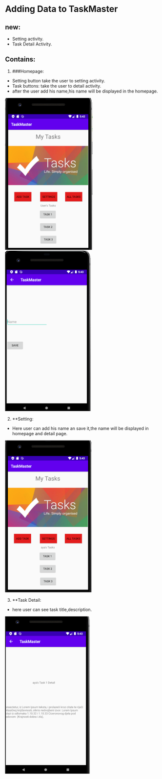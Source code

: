 # Adding Data to TaskMaster

## new:
- Setting activity.
- Task Detail Activity.

## Contains:

1. ###Homepage:
- Setting button take the user to setting activity.
- Task buttons: take the user to detail activity.
- after the user add his name,his name will be displayed in the homepage.

![](https://github.com/AyaaBe95/TaskMaster/blob/main/images/1.PNG)
![](https://github.com/AyaaBe95/TaskMaster/blob/main/images/2.PNG)

2. **Setting:
- Here user can add his name an save it,the name will be displayed in homepage and detail page.

![](https://github.com/AyaaBe95/TaskMaster/blob/main/images/3.PNG)

3. **Task Detail:
- here user can see task title,description.

![](https://github.com/AyaaBe95/TaskMaster/blob/main/images/4.PNG)





